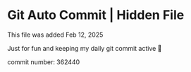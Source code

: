 # Git Auto Commit | Hidden File

This file was added Feb 12, 2025

Just for fun and keeping my daily git commit active 🤪

commit number: 362440
